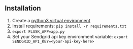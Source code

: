 ## Installation
1. Create a [python3 virtual environment](https://virtualenv.pypa.io/en/stable/reference/#cmdoption-p)
2. Install requirements: `pip install -r requirements.txt`
3. `export FLASK_APP=app.py`
4. Set your Sendgrid api key environment variable: `export SENDGRID_API_KEY=<your-api-key-here>`
